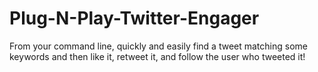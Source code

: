 # Plug-N-Play-Twitter-Engager
From your command line, quickly and easily find a tweet matching some keywords and then like it, retweet it, and follow the user who tweeted it!
